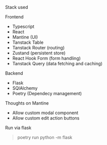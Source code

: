 Stack used

Frontend
* Typescript
* React
* Mantine (UI)
* Tanstack Table
* Tanstack Router (routing)
* Zustand (persistent store)
* React Hook Form (form handling)
* Tanstack Query (data fetching and caching)

Backend
* Flask
* SQlAlchemy
* Poetry (Dependecy management)

Thoughts on Mantine
- Allow custom modal component
- Allow custom edit action buttons

Run via flask

> poetry run python -m flask